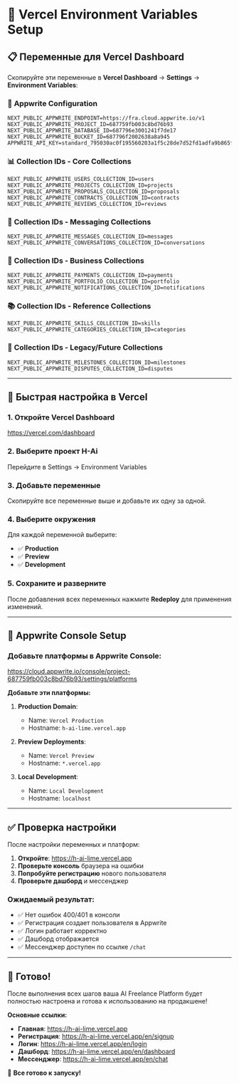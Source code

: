 # 🚀 Vercel Environment Variables Setup

## 📋 Переменные для Vercel Dashboard

Скопируйте эти переменные в **Vercel Dashboard** → **Settings** → **Environment Variables**:

### 🔧 **Appwrite Configuration**
```
NEXT_PUBLIC_APPWRITE_ENDPOINT=https://fra.cloud.appwrite.io/v1
NEXT_PUBLIC_APPWRITE_PROJECT_ID=687759fb003c8bd76b93
NEXT_PUBLIC_APPWRITE_DATABASE_ID=687796e3001241f7de17
NEXT_PUBLIC_APPWRITE_BUCKET_ID=687796f2002638a8a945
APPWRITE_API_KEY=standard_795030ac0f195560203a1f5c28de7d52fd1adfa9b865f7be95ba0e4539ec8c398b59bd918403fbbf2b263a2b19d0d3085e1f2ff2aee7aff5124022b96027fca66eb3801848e971750804e99036a7022af2a181dd81be8f1485009203142bc0a7083b134a94623176659b14bde95e214470ea4f3d4b95ae9418752617d8da70f4
```

### 📊 **Collection IDs - Core Collections**
```
NEXT_PUBLIC_APPWRITE_USERS_COLLECTION_ID=users
NEXT_PUBLIC_APPWRITE_PROJECTS_COLLECTION_ID=projects
NEXT_PUBLIC_APPWRITE_PROPOSALS_COLLECTION_ID=proposals
NEXT_PUBLIC_APPWRITE_CONTRACTS_COLLECTION_ID=contracts
NEXT_PUBLIC_APPWRITE_REVIEWS_COLLECTION_ID=reviews
```

### 💬 **Collection IDs - Messaging Collections**
```
NEXT_PUBLIC_APPWRITE_MESSAGES_COLLECTION_ID=messages
NEXT_PUBLIC_APPWRITE_CONVERSATIONS_COLLECTION_ID=conversations
```

### 💼 **Collection IDs - Business Collections**
```
NEXT_PUBLIC_APPWRITE_PAYMENTS_COLLECTION_ID=payments
NEXT_PUBLIC_APPWRITE_PORTFOLIO_COLLECTION_ID=portfolio
NEXT_PUBLIC_APPWRITE_NOTIFICATIONS_COLLECTION_ID=notifications
```

### 📚 **Collection IDs - Reference Collections**
```
NEXT_PUBLIC_APPWRITE_SKILLS_COLLECTION_ID=skills
NEXT_PUBLIC_APPWRITE_CATEGORIES_COLLECTION_ID=categories
```

### 🔄 **Collection IDs - Legacy/Future Collections**
```
NEXT_PUBLIC_APPWRITE_MILESTONES_COLLECTION_ID=milestones
NEXT_PUBLIC_APPWRITE_DISPUTES_COLLECTION_ID=disputes
```

---

## 🎯 **Быстрая настройка в Vercel**

### 1. **Откройте Vercel Dashboard**
https://vercel.com/dashboard

### 2. **Выберите проект H-Ai**
Перейдите в Settings → Environment Variables

### 3. **Добавьте переменные**
Скопируйте все переменные выше и добавьте их одну за одной.

### 4. **Выберите окружения**
Для каждой переменной выберите:
- ✅ **Production**
- ✅ **Preview** 
- ✅ **Development**

### 5. **Сохраните и разверните**
После добавления всех переменных нажмите **Redeploy** для применения изменений.

---

## 🔧 **Appwrite Console Setup**

### **Добавьте платформы в Appwrite Console:**
https://cloud.appwrite.io/console/project-687759fb003c8bd76b93/settings/platforms

**Добавьте эти платформы:**

1. **Production Domain**:
   - Name: `Vercel Production`
   - Hostname: `h-ai-lime.vercel.app`

2. **Preview Deployments**:
   - Name: `Vercel Preview`
   - Hostname: `*.vercel.app`

3. **Local Development**:
   - Name: `Local Development`
   - Hostname: `localhost`

---

## ✅ **Проверка настройки**

После настройки переменных и платформ:

1. **Откройте**: https://h-ai-lime.vercel.app
2. **Проверьте консоль** браузера на ошибки
3. **Попробуйте регистрацию** нового пользователя
4. **Проверьте дашборд** и мессенджер

### **Ожидаемый результат:**
- ✅ Нет ошибок 400/401 в консоли
- ✅ Регистрация создает пользователя в Appwrite
- ✅ Логин работает корректно
- ✅ Дашборд отображается
- ✅ Мессенджер доступен по ссылке `/chat`

---

## 🎉 **Готово!**

После выполнения всех шагов ваша AI Freelance Platform будет полностью настроена и готова к использованию на продакшене!

**Основные ссылки:**
- **Главная**: https://h-ai-lime.vercel.app
- **Регистрация**: https://h-ai-lime.vercel.app/en/signup
- **Логин**: https://h-ai-lime.vercel.app/en/login
- **Дашборд**: https://h-ai-lime.vercel.app/en/dashboard
- **Мессенджер**: https://h-ai-lime.vercel.app/en/chat

🚀 **Все готово к запуску!**
